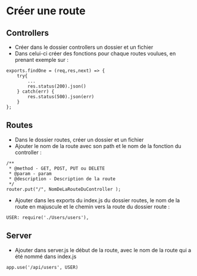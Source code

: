 # Créer une route

## Controllers
- Créer dans le dossier controllers un dossier et un fichier
- Dans celui-ci créer des fonctions pour chaque routes voulues, en prenant exemple sur :
````
exports.findOne = (req,res,next) => {
    try{
        ...
        res.status(200).json()
    } catch(err) {
        res.status(500).json(err)
    }
};
````

## Routes
- Dans le dossier routes, créer un dossier et un fichier
- Ajouter le nom de la route avec son path et le nom de la fonction du controller :
````
/**
 * @method - GET, POST, PUT ou DELETE
 * @param - param
 * @description - Description de la route
 */
router.put("/", NomDeLaRouteDuController );
````
- Ajouter dans les exports du index.js du dossier routes, le nom de la route en majuscule et le chemin vers la route du dossier route :
````
USER: require('./Users/users'),
````

## Server
- Ajouter dans server.js le début de la route, avec le nom de la route qui a été nommé dans index.js
````
app.use('/api/users', USER)
````
